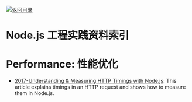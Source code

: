 [![返回目录](https://parg.co/UGo)](https://parg.co/b4z) 


 


 


 



# Node.js 工程实践资料索引


# Performance: 性能优化



- [2017-Understanding & Measuring HTTP Timings with Node.js](https://blog.risingstack.com/measuring-http-timings-node-js/): This article explains timings in an HTTP request and shows how to measure them in Node.js.